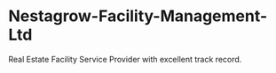 # Nestagrow-Facility-Management-Ltd
Real Estate Facility Service Provider with excellent track record. 
